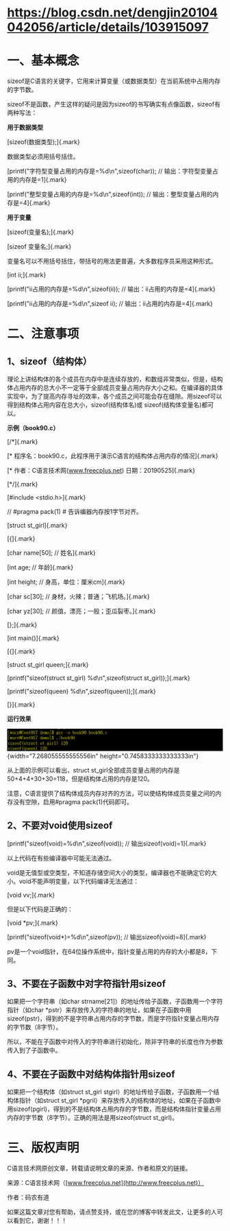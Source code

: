 # <https://blog.csdn.net/dengjin20104042056/article/details/103915097>

# 一、基本概念

sizeof是C语言的关键字，它用来计算变量（或数据类型）在当前系统中占用内存的字节数。

sizeof不是函数，产生这样的疑问是因为sizeof的书写确实有点像函数，sizeof有两种写法：

**用于数据类型**

[sizeof(数据类型);]{.mark}

数据类型必须用括号括住。　

[printf(\"字符型变量占用的内存是=%d\\n\",sizeof(char)); //
输出：字符型变量占用的内存是=1]{.mark}

[printf(\"整型变量占用的内存是=%d\\n\",sizeof(int)); //
输出：整型变量占用的内存是=4]{.mark}

**用于变量**

[sizeof(变量名);]{.mark}

[sizeof 变量名;]{.mark}

变量名可以不用括号括住，带括号的用法更普遍，大多数程序员采用这种形式。　

[int ii;]{.mark}

[printf(\"ii占用的内存是=%d\\n\",sizeof(ii)); //
输出：ii占用的内存是=4]{.mark}

[printf(\"ii占用的内存是=%d\\n\",sizeof ii); //
输出：ii占用的内存是=4]{.mark}

# 二、注意事项

## 1、sizeof（结构体）

理论上讲结构体的各个成员在内存中是连续存放的，和数组非常类似，但是，结构体占用内存的总大小不一定等于全部成员变量占用内存大小之和。在编译器的具体实现中，为了提高内存寻址的效率，各个成员之间可能会存在缝隙。用sizeof可以得到结构体占用内容在总大小，sizeof(结构体名)或
sizeof(结构体变量名)都可以。

**示例（book90.c）**

[/\*]{.mark}

[\* 程序名：book90.c，此程序用于演示C语言的结构体占用内存的情况]{.mark}

[\* 作者：C语言技术网(www.freecplus.net) 日期：20190525]{.mark}

[\*/]{.mark}

[#include \<stdio.h\>]{.mark}

// #pragma pack(1) \# 告诉编器内存按1字节对齐。

[struct st_girl]{.mark}

[{]{.mark}

[char name\[50\]; // 姓名]{.mark}

[int age; // 年龄]{.mark}

[int height; // 身高，单位：厘米cm]{.mark}

[char sc\[30\]; // 身材，火辣；普通；飞机场。]{.mark}

[char yz\[30\]; // 颜值，漂亮；一般；歪瓜裂枣。]{.mark}

[};]{.mark}

[int main()]{.mark}

[{]{.mark}

[struct st_girl queen;]{.mark}

[printf(\"sizeof(struct st_girl) %d\\n\",sizeof(struct
st_girl));]{.mark}

[printf(\"sizeof(queen) %d\\n\",sizeof(queen));]{.mark}

[}]{.mark}

**运行效果**

![](/images/94/media/image1.png){width="7.268055555555556in"
height="0.7458333333333333in"}

从上面的示例可以看出，struct
st_girl全部成员变量占用的内存是50+4+4+30+30=118，但是结构体占用的内存是120。

注意，C语言提供了结构体成员内存对齐的方法，可以使结构体成员变量之间的内存没有空隙，启用#pragma
pack(1)代码即可。

## 2、不要对void使用sizeof

[printf(\"sizeof(void)=%d\\n\",sizeof(void)); //
输出sizeof(void)=1]{.mark}

以上代码在有些编译器中可能无法通过。

void是无值型或空类型，不知道存储空间大小的类型，编译器也不能确定它的大小。void不能声明变量，以下代码编译无法通过：

[void vv;]{.mark}

但是以下代码是正确的：

[void \*pv;]{.mark}

[printf(\"sizeof(void\*)=%d\\n\",sizeof(pv)); //
输出sizeof(void)=8]{.mark}

pv是一个void指针，在64位操作系统中，指针变量占用的内存的大小都是8，下同。

## 3、不要在子函数中对字符指针用sizeof

如果把一个字符串（如char
strname\[21\]）的地址传给子函数，子函数用一个字符指针（如char
\*pstr）来存放传入的字符串的地址，如果在子函数中用sizeof(pstr)，得到的不是字符串占用内存的字节数，而是字符指针变量占用内存的字节数（8字节）。

所以，不能在子函数中对传入的字符串进行初始化，除非字符串的长度也作为参数传入到了子函数中。

## 4、不要在子函数中对结构体指针用sizeof

如果把一个结构体（如struct st_girl
stgirl）的地址传给子函数，子函数用一个结构体指针（如struct st_girl
\*pgril）来存放传入的结构体的地址，如果在子函数中用sizeof(pgirl)，得到的不是结构体占用内存的字节数，而是结构体指针变量占用内存的字节数（8字节）。正确的用法是用sizeof(struct
st_girl)。

# 三、版权声明

C语言技术网原创文章，转载请说明文章的来源、作者和原文的链接。

来源：C语言技术网（[www.freecplus.net](http://www.freecplus.net)）

作者：码农有道

如果这篇文章对您有帮助，请点赞支持，或在您的博客中转发此文，让更多的人可以看到它，谢谢！！！
